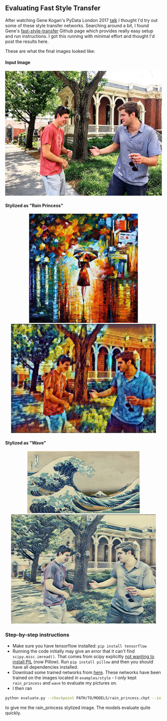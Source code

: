 ## Evaluating Fast Style Transfer

After watching Gene Kogan's PyData London 2017 [talk](https://youtu.be/JXx2MYtAU3o) I thought I'd try out some of these style transfer networks. 
Searching around a bit, I found Gene's [fast-style-transfer](https://github.com/genekogan/fast-style-transfer) Github page which provides really easy setup and run instructions. I got this running with minimal effort and thought I'd post the results here. 

These are what the final images looked like:

#### Input Image
<p align = 'center'>
<img src = 'examples/content/joshtest1.jpg' height = '400px'>
</p>

#### Stylized as "Rain Princess"
<p align = 'center'>
<img src = 'examples/style/rain_princess.jpg' height = '350px'>
<img src = 'examples/results/joshtest1_rain_princess.jpg' height = '350px'>
</p>

#### Stylized as "Wave"
<p align = 'center'>
<img src = 'examples/style/wave.jpg' height = '200px'>
<img src = 'examples/results/joshtest1_wave.jpg' height = '350px'>
<!-- <a href = 'examples/results/stata_udnie.jpg'><img src = 'examples/results/stata_udnie_header.jpg' width = '627px'></a> -->
</p>

### Step-by-step instructions

- Make sure you have tensorflow installed: `pip install tensorflow`
- Running the code initially may give an error that it can't find `scipy.misc.imread()`. That comes from scipy explicitly [not wanting to install PIL](http://stackoverflow.com/questions/15345790/scipy-misc-module-has-no-attribute-imread) (now Pillow). Run `pip install pillow` and then you should have all dependencies installed. 
- Download some trained networks from [here](https://drive.google.com/drive/folders/0B9jhaT37ydSyRk9UX0wwX3BpMzQ). These networks have been trained on the images located in `examples/style` - I only kept `rain_princess` and `wave` to evaluate my pictures on. 
- I then ran
```sh
python evaluate.py --checkpoint PATH/TO/MODELS/rain_princess.ckpt --in-path examples/content/joshtest1.jpg --out-path examples/results/joshtest1_rain_princess.jpg
```
to give me the rain_princess stylized image. The models evaluate quite quickly. 


